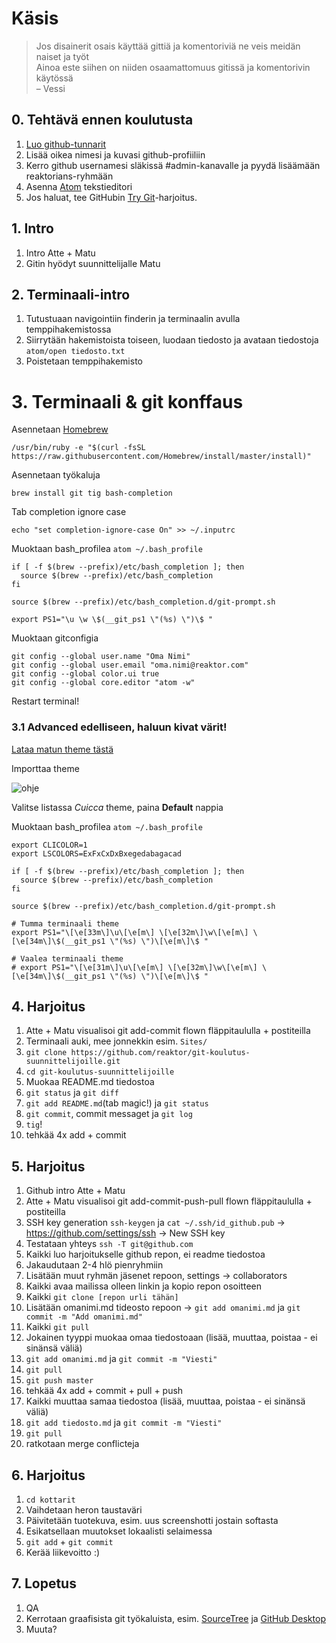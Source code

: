 # Käsis

>Jos disainerit osais käyttää gittiä ja komentoriviä ne veis meidän naiset ja työt  
>Ainoa este siihen on niiden osaamattomuus gitissä ja komentorivin käytössä  
>– Vessi

## 0. Tehtävä ennen koulutusta

1. [Luo github-tunnarit](https://github.com/join)
1. Lisää oikea nimesi ja kuvasi github-profiiliin
1. Kerro github usernamesi släkissä #admin-kanavalle ja pyydä lisäämään reaktorians-ryhmään
1. Asenna [Atom](https://atom.io/) tekstieditori
1. Jos haluat, tee GitHubin [Try Git](https://try.github.io)-harjoitus.

## 1. Intro

1. Intro Atte + Matu
1. Gitin hyödyt suunnittelijalle Matu

## 2. Terminaali-intro

1. Tutustuaan navigointiin finderin ja terminaalin avulla temppihakemistossa
1. Siirrytään hakemistoista toiseen, luodaan tiedosto ja avataan tiedostoja `atom/open tiedosto.txt`
1. Poistetaan temppihakemisto

# 3. Terminaali & git konffaus

Asennetaan [Homebrew](http://brew.sh)

    /usr/bin/ruby -e "$(curl -fsSL https://raw.githubusercontent.com/Homebrew/install/master/install)"

Asennetaan työkaluja 
    
    brew install git tig bash-completion

Tab completion ignore case

    echo "set completion-ignore-case On" >> ~/.inputrc

Muoktaan bash_profilea `atom ~/.bash_profile`

    if [ -f $(brew --prefix)/etc/bash_completion ]; then
      source $(brew --prefix)/etc/bash_completion
    fi

    source $(brew --prefix)/etc/bash_completion.d/git-prompt.sh

    export PS1="\u \w \$(__git_ps1 \"(%s) \")\$ "

Muoktaan gitconfigia
    
    git config --global user.name "Oma Nimi"
    git config --global user.email "oma.nimi@reaktor.com"
    git config --global color.ui true
    git config --global core.editor "atom -w"

Restart terminal!

### 3.1 Advanced edelliseen, haluun kivat värit! 

[Lataa matun theme tästä](https://www.dropbox.com/s/2g5yzgc6d5r0mge/Cuicca.terminal?dl=1)

Importtaa theme

![ohje](http://i.stack.imgur.com/KeH56.png)

Valitse listassa _Cuicca_ theme, paina **Default** nappia

Muoktaan bash_profilea `atom ~/.bash_profile`

    export CLICOLOR=1
    export LSCOLORS=ExFxCxDxBxegedabagacad

    if [ -f $(brew --prefix)/etc/bash_completion ]; then
      source $(brew --prefix)/etc/bash_completion
    fi

    source $(brew --prefix)/etc/bash_completion.d/git-prompt.sh

    # Tumma terminaali theme
    export PS1="\[\e[33m\]\u\[\e[m\] \[\e[32m\]\w\[\e[m\] \[\e[34m\]\$(__git_ps1 \"(%s) \")\[\e[m\]\$ "

    # Vaalea terminaali theme
    # export PS1="\[\e[31m\]\u\[\e[m\] \[\e[32m\]\w\[\e[m\] \[\e[34m\]\$(__git_ps1 \"(%s) \")\[\e[m\]\$ "

## 4. Harjoitus

1. Atte + Matu visualisoi git add-commit flown fläppitaululla + postiteilla 
1. Terminaali auki, mee jonnekkin esim. `Sites/`
1. `git clone https://github.com/reaktor/git-koulutus-suunnittelijoille.git`
1. `cd git-koulutus-suunnittelijoille`
1. Muokaa README.md tiedostoa
  1. `git status` ja `git diff`
  1. `git add README.md`(tab magic!) ja `git status`
  1. `git commit`, commit messaget ja `git log`
  1. `tig`!
  1. tehkää 4x add + commit

## 5. Harjoitus

1. Github intro Atte + Matu
1. Atte + Matu visualisoi git add-commit-push-pull flown fläppitaululla + postiteilla
1. SSH key generation `ssh-keygen` ja `cat ~/.ssh/id_github.pub` -> https://github.com/settings/ssh -> New SSH key
1. Testataan yhteys `ssh -T git@github.com`
1. Kaikki luo harjoitukselle github repon, ei readme tiedostoa
1. Jakaudutaan 2-4 hlö pienryhmiin
1. Lisätään muut ryhmän jäsenet repoon, settings -> collaborators
1. Kaikki avaa mailissa olleen linkin ja kopio repon osoitteen
1. Kaikki `git clone [repon urli tähän]`
1. Lisätään omanimi.md tideosto repoon -> `git add omanimi.md` ja `git commit -m "Add omanimi.md"`
1. Kaikki `git pull`
1. Jokainen tyyppi muokaa omaa tiedostoaan (lisää, muuttaa, poistaa - ei sinänsä väliä)
  1. `git add omanimi.md` ja `git commit -m "Viesti"`
  1. `git pull`
  1. `git push master`
  1. tehkää 4x add + commit + pull + push
1. Kaikki muuttaa samaa tiedostoa (lisää, muuttaa, poistaa - ei sinänsä väliä)
  1. `git add tiedosto.md` ja `git commit -m "Viesti"`
  1. `git pull`
  1. ratkotaan merge conflicteja

## 6. Harjoitus

1. `cd kottarit`
1. Vaihdetaan heron taustaväri
1. Päivitetään tuotekuva, esim. uus screenshotti jostain softasta
1. Esikatsellaan muutokset lokaalisti selaimessa
1. `git add` + `git commit`
1. Kerää liikevoitto :)

## 7. Lopetus

1. QA
1. Kerrotaan graafisista git työkaluista, esim. [SourceTree](https://www.sourcetreeapp.com/) ja [GitHub Desktop](https://desktop.github.com/)
1. Muuta?